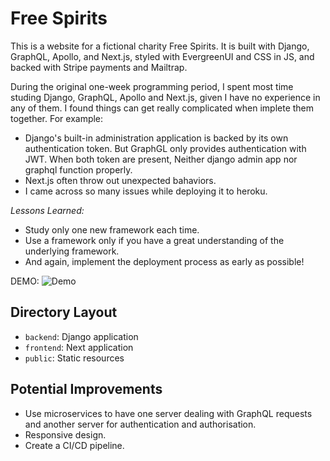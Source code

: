 # Free Spirits

This is a website for a fictional charity Free Spirits. It is built with Django, GraphQL, Apollo, and Next.js, styled with EvergreenUI and CSS in JS, and backed with Stripe payments and Mailtrap.

During the original one-week programming period, I spent most time studing Django, GraphQL, Apollo and Next.js, given I have no experience in any of them. I found things can get really complicated when implete them together.
For example:

- Django's built-in administration application is backed by its own authentication token. But GraphGL only provides authentication with JWT. When both token are present, Neither django admin app nor graphql function properly.
- Next.js often throw out unexpected bahaviors.
- I came across so many issues while deploying it to heroku.

_Lessons Learned:_

- Study only one new framework each time.
- Use a framework only if you have a great understanding of the underlying framework.
- And again, implement the deployment process as early as possible!

DEMO:
![Demo](FS.gif)

## Directory Layout

- `backend`: Django application
- `frontend`: Next application
- `public`: Static resources

## Potential Improvements

- Use microservices to have one server dealing with GraphQL requests and another server for authentication and authorisation.
- Responsive design.
- Create a CI/CD pipeline.
